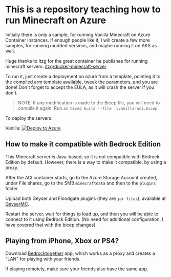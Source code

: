 This is a repository teaching how to run Minecraft on Azure
===========================================================

Initially there is only a sample, for running Vanilla Minecraft on Azure Container Instances. If enough people like it, I will create a few more samples, for running modded versions, and maybe running it on AKS as well.

Huge thanks to itzg for the great container he publishes for running minecraft servers: [itzg/docker-minecraft-server](https://github.com/itzg/docker-minecraft-server)

To run it, just create a deployment on azure from a template, pointing it to the compiled arm template available, tweak the parameters, and you are done! Don't forget to accept the EULA, as it will crash the server if you don't.

> NOTE: If any modification is made to the Bicep file, you will need to compile it again. Run `az bicep build --file .\vanilla-aci.bicep`.

To deploy the servers:

Vanilla: [![Deploy to Azure](https://aka.ms/deploytoazurebutton)](https://portal.azure.com/#create/Microsoft.Template/uri/https%3A%2F%2Fraw.githubusercontent.com%2Fmarcelmedina%2Fminecraft-on-azure%2Fmaster%2Fvanilla-aci.json)

## How to make it compatible with Bedrock Edition

This Minecraft server is Java-based, so it is not compatible with Bedrock Edition by default. However, there is a way to make it compatible, by using a proxy.

After the ACI container starts, go to the Azure Storage Account created, under File shares, go to the SMB `minecraftdata` and then to the `plugins` folder.

Upload both Geyser and Floodgate plugins (they are `jar files`), available at [GeyserMC](https://geysermc.org/download).

Restart the server, wait for things to load up, and then you will be able to connect to it using Bedrock Edition. (No need for additional configuration, I have covered that with the bicep changes).

## Playing from iPhone, Xbox or PS4?

Download [Bedrocktogether](https://bedrocktogether.net/) app, which works as a proxy and creates a "LAN" for playing with your friends.

If playing remotely, make sure your friends also have the same app.
